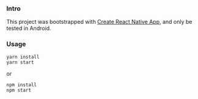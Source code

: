 ### Intro

This project was bootstrapped with [Create React Native App](https://github.com/react-community/create-react-native-app), and only be tested in Android.

### Usage

```
yarn install
yarn start
```
or
```
npm install
npm start
```
